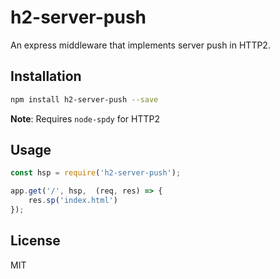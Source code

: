 # h2-server-push

An express middleware that implements server push in HTTP2.

## Installation

```bash
npm install h2-server-push --save
```
__Note__: Requires `node-spdy` for HTTP2

## Usage

```javascript
const hsp = require('h2-server-push');

app.get('/', hsp,  (req, res) => {
    res.sp('index.html')
});
```

## License 

MIT